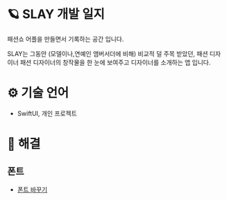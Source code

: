 # 🪐 SLAY 개발 일지
패션쇼 어플을 만들면서 기록하는 공간 입니다.


SLAY는 그동안 (모델이나,연예인 앰버서더에 비해) 비교적 덜 주목 받았던, 패션 디자이너 패션 디자이너의 창작물을 한 눈에 보여주고 디자이너를 소개하는 앱 입니다.

# ⚙️ 기술 언어
- SwiftUI, 개인 프로젝트

# 🌈 해결
## 폰트
- [폰트 바꾸기](https://github.com/Acasiax/SlayDiary/blob/main/SLAY-Log/01%20폰트를%20바꿔보자.md)

